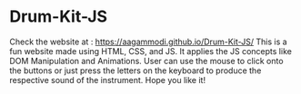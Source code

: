 # Drum-Kit-JS
Check the website at : https://aagammodi.github.io/Drum-Kit-JS/
This is a fun website made using HTML, CSS, and JS. It applies the JS concepts like DOM Manipulation and Animations. User can use the mouse to click onto the buttons or just press the letters on the keyboard to produce the respective sound of the instrument.
Hope you like it!
